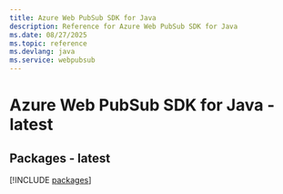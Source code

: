 ```yaml
---
title: Azure Web PubSub SDK for Java
description: Reference for Azure Web PubSub SDK for Java
ms.date: 08/27/2025
ms.topic: reference
ms.devlang: java
ms.service: webpubsub
---
```

# Azure Web PubSub SDK for Java - latest
## Packages - latest
[!INCLUDE [packages](web-pubsub-index.md)]